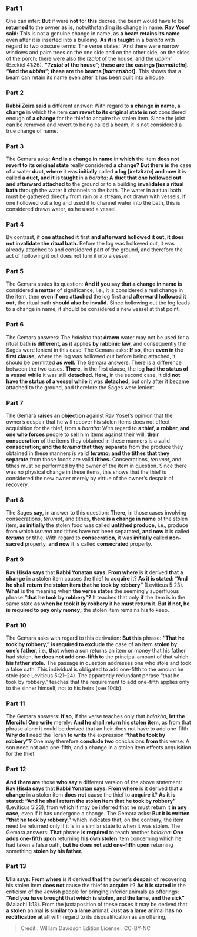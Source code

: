 
### Part 1
One can infer: <b>But</b> if were <b>not</b> for <b>this</b> decree, the beam would have to be <b>returned</b> to the owner <b>as is,</b> notwithstanding its change in name. <b>Rav Yosef said:</b> This is not a genuine change in name, as <b>a beam retains its name</b> even after it is inserted into a building. <b>As it is taught</b> in a <i>baraita</i> with regard to two obscure terms: The verse states: “And there were narrow windows and palm trees on the one side and on the other side, on the sides of the porch; there were also the <i>tzalot</i> of the house, and the <i>ubbim</i>” (Ezekiel 41:26). <b>“<i>Tzalot</i> of the house”; these are the casings [<i>hamaltetin</i>]. “And the <i>ubbim</i>”; these are the beams [<i>hamerishot</i>].</b> This shows that a beam can retain its name even after it has been built into a house.

### Part 2
<b>Rabbi Zeira said</b> a different answer: With regard to <b>a change in name, a change</b> in which the item <b>can revert to its original state is not</b> considered enough of <b>a change</b> for the thief to acquire the stolen item. Since the joist can be removed and revert to being called a beam, it is not considered a true change of name.

### Part 3
The Gemara asks: <b>And is a change in name</b> in <b>which</b> the item <b>does not revert to its original state</b> really considered <b>a change? But there is</b> the case of a water <b>duct, where</b> it was <b>initially</b> called <b>a log [<i>ketzitzta</i>] and now</b> it is called <b>a duct, and it is taught</b> in a <i>baraita</i>: <b>A duct that one hollowed out and afterward attached</b> to the ground or to a building <b>invalidates a ritual bath</b> through the water it channels to the bath. The water in a ritual bath must be gathered directly from rain or a stream, not drawn with vessels. If one hollowed out a log and used it to channel water into the bath, this is considered drawn water, as he used a vessel.

### Part 4
By contrast, if <b>one attached it</b> first <b>and afterward hollowed it out, it does not invalidate the ritual bath.</b> Before the log was hollowed out, it was already attached to and considered part of the ground, and therefore the act of hollowing it out does not turn it into a vessel.

### Part 5
The Gemara states its question: <b>And if you say that a change in name is</b> considered <b>a matter</b> of significance, i.e., it is considered a real change in the item, then <b>even if one attached</b> the log first <b>and afterward hollowed it out,</b> the ritual bath <b>should also be invalid.</b> Since hollowing out the log leads to a change in name, it should be considered a new vessel at that point.

### Part 6
The Gemara answers: The <i>halakha</i> that <b>drawn</b> water may not be used for a ritual bath <b>is different, as it</b> applies <b>by rabbinic law,</b> and consequently the Sages were lenient in this case. The Gemara asks: <b>If so,</b> then <b>even in the first clause,</b> where the log was hollowed out before being attached, it should be permitted <b>as well.</b> The Gemara answers: There is a difference between the two cases. <b>There,</b> in the first clause, the log <b>had the status of a vessel while</b> it was still <b>detached. Here,</b> in the second case, it did <b>not have the status of a vessel while</b> it was <b>detached,</b> but only after it became attached to the ground, and therefore the Sages were lenient.

### Part 7
The Gemara <b>raises an objection</b> against Rav Yosef’s opinion that the owner’s despair that he will recover his stolen items does not effect acquisition for the thief, from a <i>baraita</i>: With regard to <b>a thief, a robber, and one who forces</b> people to sell him items against their will, <b>their consecration</b> of the items they obtained in these manners is a valid <b>consecration; and the <i>teruma</i> that they separate</b> from the produce they obtained in these manners is valid <b><i>teruma</i>; and the tithes that they separate</b> from those foods are valid <b>tithes.</b> Consecrations, <i>terumot</i>, and tithes must be performed by the owner of the item in question. Since there was no physical change in these items, this shows that the thief is considered the new owner merely by virtue of the owner’s despair of recovery.

### Part 8
The Sages <b>say,</b> in answer to this question: <b>There,</b> in those cases involving consecrations, <i>terumot</i>, and tithes, <b>there is a change in name</b> of the stolen item, <b>as initially</b> the stolen food was called <b>untithed produce,</b> i.e., produce from which <i>teruma</i> and tithes have not been separated, <b>and now</b> it is called <b><i>teruma</i></b> or tithe. With regard to <b>consecration,</b> it was <b>initially</b> called <b>non-sacred</b> property, <b>and now</b> it is called <b>consecrated</b> property.

### Part 9
<b>Rav Ḥisda says</b> that <b>Rabbi Yonatan says: From where</b> is it derived <b>that a change</b> in a stolen item causes the thief to <b>acquire</b> it? <b>As it is stated: “And he shall return the stolen item that he took by robbery”</b> (Leviticus 5:23). <b>What</b> is the meaning when <b>the verse states</b> the seemingly superfluous phrase <b>“that he took by robbery”?</b> It teaches that only <b>if</b> the item is in the same state <b>as when he took it by robbery</b> it <b>he must return</b> it. <b>But if not, he is required to pay only money;</b> the stolen item remains his to keep.

### Part 10
The Gemara asks with regard to this derivation: <b>But this</b> phrase: <b>“That he took by robbery,” is required to exclude</b> the case of an item <b>stolen by one’s father,</b> i.e., <b>that</b> when a son returns an item or money that his father had stolen, <b>he does not add one-fifth to</b> the principal amount of that which <b>his father stole.</b> The passage in question addresses one who stole and took a false oath. This individual is obligated to add one-fifth to the amount he stole (see Leviticus 5:21–24). The apparently redundant phrase “that he took by robbery,” teaches that the requirement to add one-fifth applies only to the sinner himself, not to his heirs (see 104b).

### Part 11
The Gemara answers: <b>If so,</b> if the verse teaches only that <i>halakha</i>, <b>let the Merciful One write</b> merely: <b>And he shall return his stolen item,</b> as from that phrase alone it could be derived that an heir does not have to add one-fifth. <b>Why do I</b> need the Torah <b>to write</b> the expression <b>“that he took by robbery”?</b> One may therefore <b>conclude two</b> conclusions <b>from</b> this verse: A son need not add one-fifth, and a change in a stolen item effects acquisition for the thief.

### Part 12
<b>And there are</b> those <b>who say</b> a different version of the above statement: <b>Rav Ḥisda says</b> that <b>Rabbi Yonatan says: From where</b> is it derived that <b>a change</b> in a stolen item <b>does not</b> cause the thief to <b>acquire</b> it? <b>As it is stated: “And he shall return the stolen item that he took by robbery”</b> (Leviticus 5:23), from which it may be inferred that he must return it <b>in any case,</b> even if it has undergone a change. The Gemara asks: <b>But it is written “that he took by robbery,”</b> which indicates that, on the contrary, the item need be returned only if it is in a similar state to when it was stolen. The Gemara answers: <b>That</b> phrase <b>is required</b> to teach another <i>halakha</i>: <b>One adds one-fifth upon</b> returning <b>his own stolen</b> item concerning which he had taken a false oath, <b>but he does not add one-fifth upon</b> returning something <b>stolen by his father.</b>

### Part 13
<b>Ulla says: From where</b> is it derived <b>that</b> the owner’s <b>despair</b> of recovering his stolen item <b>does not</b> cause the thief to <b>acquire</b> it? <b>As it is stated</b> in the criticism of the Jewish people for bringing inferior animals as offerings: <b>“And you have brought that which is stolen, and the lame, and the sick”</b> (Malachi 1:13). From the juxtaposition of these cases it may be derived that <b>a stolen</b> animal <b>is similar to a lame</b> animal: <b>Just as a lame</b> animal <b>has no rectification at all</b> with regard to its disqualification as an offering,

>Credit : William Davidson Edition
>License : CC-BY-NC
